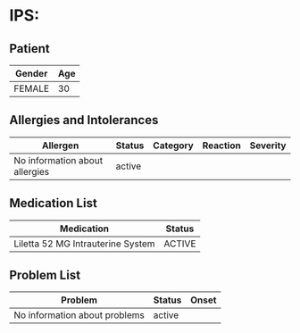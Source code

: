 # IPS:

## Patient

|Gender|Age|
|---|---|
|FEMALE|30|

## Allergies and Intolerances

|Allergen|Status|Category|Reaction|Severity|
|---|---|---|---|---|
|No information about allergies|active||||

## Medication List

|Medication|Status|
|---|---|
|Liletta 52 MG Intrauterine System|ACTIVE|

## Problem List

|Problem|Status|Onset|
|---|---|---|
|No information about problems|active||
